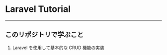 # Laravel Tutorial

---

## このリポジトリで学ぶこと

1. Laravel を使用して基本的な CRUD 機能の実装
   <!-- 2. CRUD とは？
2. DI とは？ -->
   <!-- 4. リレーションとは？
3. PHPUnit とは？
4. Vue.js との連携 -->

以上を学習することが目的

開発環境は以下

```
PHP  : 7.4.8 ~
Laravel : 8.83.*
```

以上の環境で行う。

## 目次

---

- 第 1 章 概要と導入

  - [前提環境・install・起動](./lesson_md/First_1-1.md)
  - [ディレクトリ構成の確認](./lesson_md/First_1-2.md)
  - [頻出コマンド一覧](./lesson_md/First_1-3.md)
  - [処理フローイメージ図](./lesson_md/First_1-4.md)

- 第 2 章 Application 作成

  - [テーブルとデータの作成](./lesson_md/Second_2-1.md)
  - [hello world!を表示させる](./lesson_md/Second_2-2.md)
  - [view の作成](./lesson_md/Second_2-3.md)
    - [view の分割を行なっていく](./lesson_md/Second_2-3-1.md)
  - [route について](./lesson_md/Second_2-4.md)
  - [controller を仕上げていく](./lesson_md/Second_2-5.md)
  - [view を仕上げていく](./lesson_md/Second_2-6.md)
  - [完成&動作確認](./lesson_md/Second_2-7.md)

<!-- - 第 3 章 認証(ログイン機能)

  - [ログイン機能の実装](./lesson_md/Fourth_4-1.md)
  - [既存ページにログイン機能を反映](./lesson_md/Fourth_4-2.md)

- 第 4 章 ユーザーとデータの紐付け
  - [リレーションとは?](./lesson_md/Fifth_5-1.md)

- 第 6 章 API化
  - [CRUD機能をAPI化する](./lesson_md/Third_3-1.md)


- 第 6 章 PHPUnit
  - [phpunitを触ってみよう](./lesson_md/Third_3-1.md)
  - [APIに対してphpunitの実装 1](./lesson_md/Third_3-2.md) -->
  <!-- - [phpunitの実装 2](./lesson_md/Third_3-3.md) -->

<!-- ## 以下執筆未定

認可機能の実装
独自エラーハンドリングの実装
repository pattern

Nuxt or Next with ts

- 第 x 章 Vue.js を入れてみよう

  - x-1 yarn install & vue-router の導入
  - x-2 開発は、hot!!!
  - x-3 contoroller を API に変えつつテストを書く!

- 第 x 章 React.js を入れてみよう
  - x-1 の導入
  - x-2 開発は、hot!!!
  - x-3 contoroller を API に変えつつテストを書く! -->
